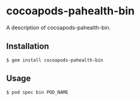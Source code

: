 # cocoapods-pahealth-bin

A description of cocoapods-pahealth-bin.

## Installation

    $ gem install cocoapods-pahealth-bin

## Usage

    $ pod spec bin POD_NAME
